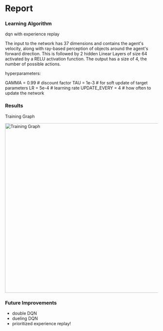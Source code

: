 # Report

### Learning Algorithm

dqn with experience replay

The input to the network has 37 dimensions and contains the agent's velocity, along with ray-based perception of objects around the agent's forward direction. This is followed by 2 hidden Linear Layers of size 64 activated by a RELU activation function. The output has a size of 4, the number of possible actions.


hyperparameters:

GAMMA = 0.99            # discount factor
TAU = 1e-3              # for soft update of target parameters
LR = 5e-4               # learning rate 
UPDATE_EVERY = 4        # how often to update the network

### Results

Training Graph

<img width="560" alt="Training Graph" src="https://github.com/vladfatu/project-navigation-udacity/assets/1000350/f870c385-c906-4fdb-b0bf-e085a23ef3b2">

### Future Improvements

- double DQN
- dueling DQN
- prioritized experience replay!
